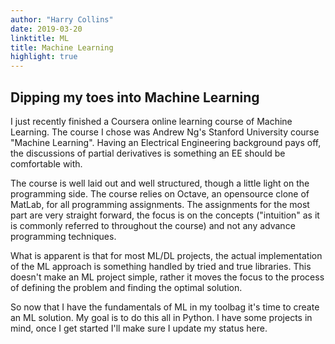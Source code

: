 ```yaml
---
author: "Harry Collins"
date: 2019-03-20
linktitle: ML
title: Machine Learning
highlight: true
---
```



## Dipping my toes into Machine Learning

I just recently finished a Coursera online learning course of Machine Learning. The course I chose was Andrew Ng's Stanford University course "Machine Learning". Having an Electrical Engineering background pays off, the discussions of partial derivatives is something an EE should be comfortable with.

The course is well laid out and well structured, though a little light on the programming side. The course relies on Octave, an opensource clone of MatLab, for all programming assignments. The assignments for the most part are very straight forward, the focus is on the concepts ("intuition" as it is commonly referred to throughout the course) and not any advance programming techniques.

What is apparent is that for most ML/DL projects, the actual implementation of the ML approach is something handled by tried and true libraries. This doesn't make an ML project simple, rather it moves the focus to the process of defining the problem and finding the optimal solution.

So now that I have the fundamentals of ML in my toolbag it's time to create an ML solution. My goal is to do this all in Python. I have some projects in mind, once I get started I'll make sure I update my status here.